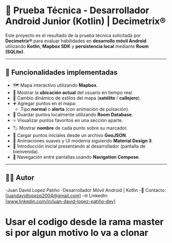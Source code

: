 # 📌 Prueba Técnica - Desarrollador Android Junior (Kotlin) | Decimetrix®

Este proyecto es el resultado de la prueba técnica solicitada por **Decimetrix®** para evaluar habilidades en **desarrollo móvil Android** utilizando **Kotlin**, **Mapbox SDK** y **persistencia local** mediante **Room (SQLite)**.

---

## 📱 Funcionalidades implementadas

- 🗺️ Mapa interactivo utilizando **Mapbox**.
- 📍 Mostrar la **ubicación actual** del usuario en tiempo real.
- 🧭 Cambio dinámico de estilos del mapa (**satélite** / **callejero**).
- ➕ Agregar puntos en el mapa: 
  - Tipo **normal** o **alerta** (con animación de pulsación).
- 💾 Guardar puntos localmente utilizando **Room Database**.
- ⭐ Visualizar puntos favoritos en una sección aparte.
- 🏷️ Mostrar **nombre** de cada punto sobre su marcador.
- 📄 Cargar puntos iniciales desde un archivo **GeoJSON**.
- 🎨 Animaciones suaves y UI moderna siguiendo **Material Design 3**.
- 👋 Introducción inicial presentando al desarrollador (pantalla de bienvenida).
- 🚀 Navegación entre pantallas usando **Navigation Compose**.

---

## 👨‍💻 Autor
-Juan David Lopez Patiño
-Desarrollador Móvil Android | Kotlin
-📧 Contacto: [juandavidlopezp2004@gmail.com]
-🌐 LinkedIn: [www.linkedin.com/in/juan-david-lopez-patiño-dev]


# Usar el codigo desde la rama master si por algun motivo lo va a clonar
